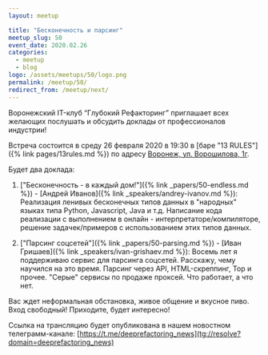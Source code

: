 ```yaml
---
layout: meetup

title: "Бесконечность и парсинг"
meetup_slug: 50
event_date: 2020.02.26
categories:
  - meetup
  - blog
logo: /assets/meetups/50/logo.png
permalink: /meetup/50/
redirect_from: /meetup/next/
---
```


Воронежский IT-клуб “Глубокий Рефакторинг” приглашает всех желающих послушать и
обсудить доклады от профессионалов индустрии!

Встреча состоится в среду 26 февраля 2020 в 19:30 в [баре "13 RULES"]({% link
pages/13rules.md %}) по адресу [Воронеж, ул. Ворошилова,
1г](https://go.2gis.com/6mn3t).

Будет два доклада:

1. ["Бесконечность - в каждый дом!"]({% link _papers/50-endless.md %}) - [Андрей
   Иванов]({% link _speakers/andrey-ivanov.md %}): Реализация ленивых
   бесконечных типов данных в "народных" языках типа Python, Javascript, Java и
   т.д. Написание кода реализации с выполнением в онлайн -
   интерпретаторе/компиляторе, решение задачек/примеров с использованием этих
   типов данных.

2. ["Парсинг соцсетей"]({% link _papers/50-parsing.md %}) - [Иван Гришаев]({%
   link _speakers/ivan-grishaev.md %}): Восемь лет я поддерживаю сервис для
   парсинга соцсетей. Расскажу, чему научился на это время. Парсинг через API,
   HTML-скреппинг, Тор и прочее. "Серые" сервисы по продаже проксей.  Что
   работает, а что нет.

Вас ждет неформальная обстановка, живое общение и вкусное пиво. Вход свободный!
Приходите, будет интересно!

Ссылка на трансляцию будет опубликована в нашем новостном телеграмм-канале:
[https://t.me/deeprefactoring_news](tg://resolve?domain=deeprefactoring_news)
